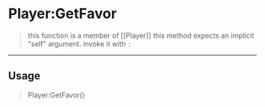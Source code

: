 # Player:GetFavor
> this function is a member of [[Player]]
> this method expects an implicit "self" argument. invoke it with `:`
-----
## Usage
> Player:GetFavor()
